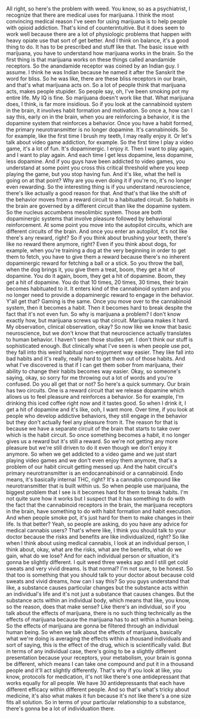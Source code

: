  All right, so here's the problem with weed. You know, so as a psychiatrist, I recognize that there are medical uses for marijuana. I think the most convincing medical reason I've seen for using marijuana is to help people with opioid addiction. That's kind of counterintuitive. But it does seem to work well because there are a lot of physiologic problems that happen with heavy opiate use that sort of get better. And I think on balance, it's a good thing to do. It has to be prescribed and stuff like that. The basic issue with marijuana, you have to understand how marijuana works in the brain. So the first thing is that marijuana works on these things called anandamide receptors. So the anandamide receptor was coined by an Indian guy. I assume. I think he was Indian because he named it after the Sanskrit the word for bliss. So he was like, there are these bliss receptors in our brain, and that's what marijuana acts on. So a lot of people think that marijuana acts, makes people stupider. So people say, oh, I've been smoking pot my entire life. My IQ is fine. So marijuana doesn't work like that. What marijuana does, I think, is far more insidious. So if you look at the cannabinoid system in the brain, it involves habit formation and motivation. So once a, how can I say this, early on in the brain, when you are reinforcing a behavior, it is the dopamine system that reinforces a behavior. Once you have a habit formed, the primary neurotransmitter is no longer dopamine. It's cannabinoids. So for example, like the first time I brush my teeth, I may really enjoy it. Or let's talk about video game addiction, for example. So the first time I play a video game, it's a lot of fun. It's dopaminergic. I enjoy it. Then I want to play again, and I want to play again. And each time I get less dopamine, less dopamine, less dopamine. And if you guys have been addicted to video games, you understand at some point you cross this critical threshold where you keep playing the game, but you stop having fun. And it's like, what the hell is going on at that point? Why are you even doing it if you're no, it's no longer even rewarding. So the interesting thing is if you understand neuroscience, there's like actually a good reason for that. And that's that like the shift of the behavior moves from a reward circuit to a habituated circuit. So habits in the brain are governed by a different circuit than like the dopamine system. So the nucleus accumbens mesolimbic system. Those are both dopaminergic systems that involve pleasure followed by behavioral reinforcement. At some point you move into the autopilot circuits, which are different circuits of the brain. And once you enter an autopilot, it's not like there's any reward, right? So if you think about brushing your teeth, there's like no reward there anymore, right? Even if you think about dogs, for example, when you're training a dog at the very beginning in order to get them to fetch, you have to give them a reward because there's no inherent dopaminergic reward for fetching a ball or a stick. So you throw the ball, when the dog brings it, you give them a treat, boom, they get a hit of dopamine. You do it again, boom, they get a hit of dopamine. Boom, they get a hit of dopamine. You do that 10 times, 20 times, 30 times, their brain becomes habituated to it. It enters kind of the cannabinoid system and you no longer need to provide a dopaminergic reward to engage in the behavior. Y'all get that? Gaming is the same. Once you move over to the cannabinoid system, then it becomes a habit. Then it becomes hard to break despite the fact that it's not even fun. So why is marijuana a problem? I don't know exactly how, but marijuana screws up that circuit. Marijuana makes it hard. My observation, clinical observation, okay? So now like we know that basic neuroscience, but we don't know that that neuroscience actually translates to human behavior. I haven't seen those studies yet. I don't think our stuff is sophisticated enough. But clinically what I've seen is when people use pot, they fall into this weird habitual non-enjoyment way easier. They like fall into bad habits and it's really, really hard to get them out of those habits. And what I've discovered is that if I can get them sober from marijuana, their ability to change their habits becomes way easier. Okay, so someone's saying, okay, so sorry for me throwing out a lot of words and you're confused. Do you all get that or not? So here's a quick summary. Our brain has two circuits. One is a reward circuit that we release dopamine which allows us to feel pleasure and reinforces a behavior. So for example, I'm drinking this iced coffee right now and it tastes good. So when I drink it, I get a hit of dopamine and it's like, ooh, I want more. Over time, if you look at people who develop addictive behaviors, they still engage in the behavior but they don't actually feel any pleasure from it. The reason for that is because we have a separate circuit of the brain that starts to take over which is the habit circuit. So once something becomes a habit, it no longer gives us a reward but it's still a reward. So we're not getting any more pleasure but we're still driven to do it even though we don't enjoy it anymore. So when we get addicted to a video game and we just start playing video games and we don't even enjoy them anymore, that's a problem of our habit circuit getting messed up. And the habit circuit's primary neurotransmitter is an endocannabinoid or a cannabinoid. Endo means, it's basically internal THC, right? It's a cannabis compound like neurotransmitter that is built within us. So when people use marijuana, the biggest problem that I see is it becomes hard for them to break habits. I'm not quite sure how it works but I suspect that it has something to do with the fact that the cannabinoid receptors in the brain, the marijuana receptors in the brain, have something to do with habit formation and habit execution. And when people smoke pot, it's just hard for them to make changes in their life. Is that better? Yeah, so people are asking, do you have any advice for medical cannabis users? That's where like, I think you should talk to your doctor because the risks and benefits are like individualized, right? So like when I think about using medical cannabis, I look at an individual person, I think about, okay, what are the risks, what are the benefits, what do we gain, what do we lose? And for each individual person or situation, it's gonna be slightly different. I quit weed three weeks ago and I still get cold sweats and very vivid dreams. Is that normal? I'm not sure, to be honest. So that too is something that you should talk to your doctor about because cold sweats and vivid dreams, how can I say this? So you guys understand that like, a substance causes particular changes but the substance acts within an individual's life and it's not just a substance that causes changes. But the substance acts within an individual body, which means that like, you know, so the reason, does that make sense? Like there's an individual, so if you talk about the effects of marijuana, there is no such thing technically as the effects of marijuana because the marijuana has to act within a human being. So the effects of marijuana are gonna be filtered through an individual human being. So when we talk about the effects of marijuana, basically what we're doing is averaging the effects within a thousand individuals and sort of saying, this is the effect of the drug, which is scientifically valid. But in terms of any individual case, there's going to be a slightly different presentation because your receptors, your metabolism, your brain is gonna be different, which means I can take one compound and put it in a thousand people and it'll act slightly differently. That's why if you look at like, you know, protocols for medication, it's not like there's one antidepressant that works equally for all people. We have 30 antidepressants that each have different efficacy within different people. And so that's what's tricky about medicine, it's also what makes it fun because it's not like there's a one size fits all solution. So in terms of your particular relationship to a substance, there's gonna be a lot of individuation there.